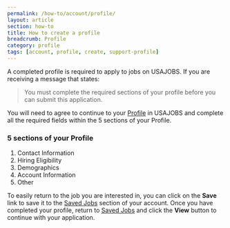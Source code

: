 ```yaml
---
permalink: /how-to/account/profile/
layout: article
section: how-to
title: How to create a profile
breadcrumb: Profile
category: profile
tags: [account, profile, create, support-profile]
---
```


A completed profile is required to apply to jobs on USAJOBS. If you are receiving a message that states:

> You must complete the required sections of your profile before you can submit this application.

You will need to agree to continue to your [Profile](https://www.usajobs.gov/Applicant/Profile/PersonalInformation/) in USAJOBS and complete all the required fields within the 5 sections of your Profile.

### 5 sections of your Profile
1. Contact Information
2. Hiring Eligibility
3. Demographics
4. Account Information
5. Other

To easily return to the job you are interested in, you can click on the **Save** link to save it to the [Saved Jobs](https://www.usajobs.gov/Applicant/SavedJobs/ListSavedJobs/) section of your account. Once you have completed your profile, return to [Saved Jobs](https://www.usajobs.gov/Applicant/SavedJobs/ListSavedJobs/) and click the **View** button to continue with your application.
